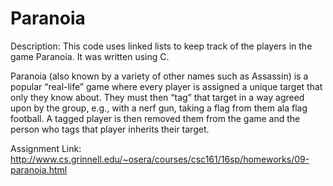 # Paranoia

Description:
This code uses linked lists to keep track of the players in the game Paranoia. It was written using C.

Paranoia (also known by a variety of other names such as Assassin) is a popular “real-life” game where every player is assigned a unique target that only they know about. They must then “tag” that target in a way agreed upon by the group, e.g., with a nerf gun, taking a flag from them ala flag football. A tagged player is then removed them from the game and the person who tags that player inherits their target.

Assignment Link: http://www.cs.grinnell.edu/~osera/courses/csc161/16sp/homeworks/09-paranoia.html
